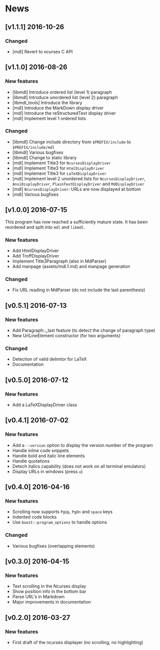 # News

## [v1.1.1] 2016-10-26

### Changed

* [mdl] Revert to ncurses C API

## [v1.1.0] 2016-08-26

### New features

* [libmdl] Introduce ordered list (level 1) paragraph
* [libmdl] Introduce unordered list (level 2) paragraph
* [libmdl_tools] Introduce the library
* [mdl] Introduce the MarkDown display driver
* [mdl] Introduce the reStructuredText display driver
* [mdl] Implement level 1 ordered lists

### Changed

* [libmdl] Change include directory from `$PREFIX/include` to `$PREFIX/include/mdl`
* [libmdl] Various bugfixes
* [libmdl] Change to static library
* [mdl] Implement Title3 for `NcursesDisplayDriver`
* [mdl] Implement Title3 for `HtmlDisplayDriver`
* [mdl] Implement Title3 for `LaTeXDisplayDriver`
* [mdl] Implement level 2 unordered lists for `NcursesDisplayDriver`,
`AnsiDisplayDriver`, `PlainTextDisplayDriver` and `MdDisplayDriver`
* [mdl] `NcursesDisplayDriver`: URLs are now displayed at bottom
* [mdl] Various bugfixes

## [v1.0.0] 2016-07-15

This program has now reached a sufficiently mature state. It has been reordered
and split into `mdl` and `libmdl`.

### New features

* Add HtmlDisplayDriver
* Add TroffDisplayDriver
* Implement Title3Paragraph (also in MdParser)
* Add manpage (assets/mdl.1.md) and manpage generation

### Changed

* Fix URL reading in MdParser (do not include the last parenthesis)

## [v0.5.1] 2016-07-13

### New features

* Add Paragraph::_last feature (to detect the change of paragraph type)
* New UrlLineElement constructor (for two arguments)

### Changed

* Detection of valid delimtor for LaTeX
* Documentation

## [v0.5.0] 2016-07-12

### New features

* Add a LaTeXDisplayDriver class

## [v0.4.1] 2016-07-02

### New features

* Add a `--version` option to display the version number of the program
* Handle inline code snippets
* Handle bold and italic line elements
* Handle quotations
* Detech italics capability (does not work on all terminal emulators)
* Display URLs in windows (press `u`)

## [v0.4.0] 2016-04-16

### New features

* Scrolling now supports `PgUp`, `PgDn` and `space` keys
* Indented code blocks
* Use `boost::program_options` to handle options

### Changed

* Various bugfixes (overlapping elements)

## [v0.3.0] 2016-04-15

### New features

* Text scrolling in the Ncurses display
* Show position info in the bottom bar
* Parse URL's in Markdown
* Major improvements in documentation

## [v0.2.0] 2016-03-27

### New features

* First draft of the ncurses displayer (no scrolling, no highlighting)
